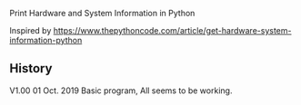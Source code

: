 Print Hardware and System Information in Python

Inspired by https://www.thepythoncode.com/article/get-hardware-system-information-python 

History
-------

V1.00   01 Oct. 2019   Basic program, All seems to be working.


